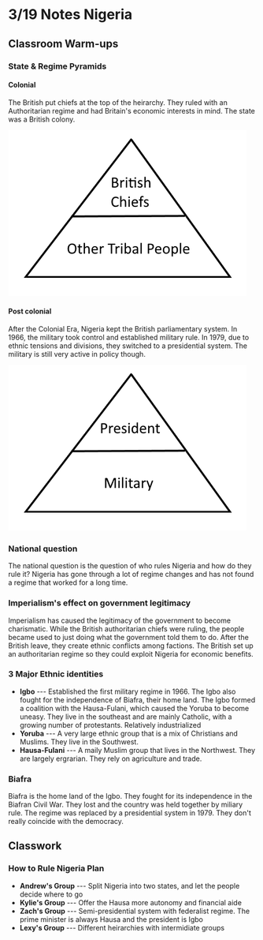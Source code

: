 
# 3/19 Notes Nigeria
## Classroom Warm-ups
### State & Regime Pyramids
#### Colonial
The British put chiefs at the top of the heirarchy. They ruled with an Authoritarian regime and had Britain's economic interests in mind. The state was a British colony.

![cnp2](../../assets/images/cnp2.png)

#### Post colonial
After the Colonial Era, Nigeria kept the British parliamentary system. In 1966, the military took control and established military rule. In 1979, due to ethnic tensions and divisions, they switched to a presidential system. The military is still very active in policy though.

![cnp](../../assets/images/cnp.png)

### National question
The national question is the question of who rules Nigeria and how do they rule it? Nigeria has gone through a lot of regime changes and has not found a regime that worked for a long time.

### Imperialism's effect on government legitimacy
Imperialism has caused the legitimacy of the government to become charismatic. While the British authoritarian chiefs were ruling, the people became used to just doing what the government told them to do. After the British leave, they create ethnic conflicts among factions. The British set up an authoritarian regime so they could exploit Nigeria for economic benefits.

### 3 Major Ethnic identities
 - **Igbo** --- Established the first military regime in 1966. The Igbo also fought for the independence of Biafra, their home land. The Igbo formed a coalition with the Hausa-Fulani, which caused the Yoruba to become uneasy. They live in the southeast and are mainly Catholic, with a growing number of protestants. Relatively industrialized
 - **Yoruba** --- A very large ethnic group that is a mix of Christians and Muslims. They live in the Southwest.
 - **Hausa-Fulani** --- A maily Muslim group that lives in the Northwest. They are largely ergrarian. They rely on agriculture and trade.

### Biafra
Biafra is the home land of the Igbo. They fought for its independence in the Biafran Civil War. They lost and the country was held together by miliary rule. The regime was replaced by a presidential system in 1979. They don't really coincide with the democracy.

## Classwork

### How to Rule Nigeria Plan
- **Andrew's Group** --- Split Nigeria into two states, and let the people decide where to go
- **Kylie's Group** --- Offer the Hausa more autonomy and financial aide
- **Zach's Group** --- Semi-presidential system with federalist regime. The prime minister is always Hausa and the president is Igbo
- **Lexy's Group** --- Different heirarchies with intermidiate groups
<!--stackedit_data:
eyJoaXN0b3J5IjpbLTE2MDQ5NTI2ODhdfQ==
-->
